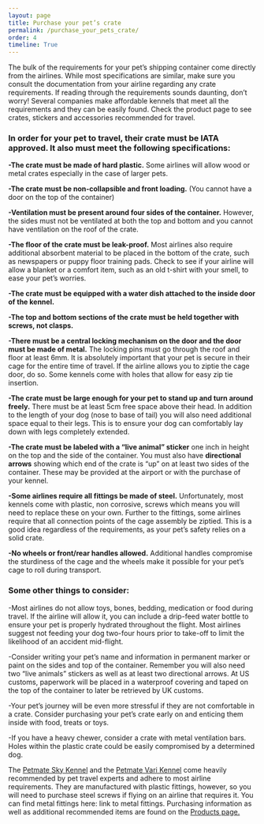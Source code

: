```yaml
---
layout: page
title: Purchase your pet’s crate
permalink: /purchase_your_pets_crate/
order: 4
timeline: True
---
```

The bulk of the requirements for your pet’s shipping container come directly from the airlines.  While most specifications are similar, make sure you consult the documentation from your airline regarding any crate requirements.  If reading through the requirements sounds daunting, don’t worry!  Several companies make affordable kennels that meet all the requirements and they can be easily found.  Check the product page to see crates, stickers and accessories recommended for travel.

<h3>In order for your pet to travel, their crate must be IATA approved.  It also must meet the following specifications:</h3>
<b>-The crate must be made of hard plastic.</b>  Some airlines will allow wood or metal crates especially in the case of larger pets.

<b>-The crate must be non-collapsible and front loading.</b>  (You cannot have a door on the top of the container)

<b>-Ventilation must be present around four sides of the container.</b>  However, the sides must not be ventilated at both the top and bottom and you cannot have ventilation on the roof of the crate.

<b>-The floor of the crate must be leak-proof.</b>  Most airlines also require additional absorbent material to be placed in the bottom of the crate, such as newspapers or puppy floor training pads.  Check to see if your airline will allow a blanket or a comfort item, such as an old t-shirt with your smell, to ease your pet’s worries.

<b>-The crate must be equipped with a water dish attached to the inside door of the kennel.</b>  

<b>-The top and bottom sections of the crate must be held together with screws, not clasps.</b>  

<b>-There must be a central locking mechanism on the door and the door must be made of metal.</b>  The locking pins must go through the roof and floor at least 6mm.  It is absolutely important that your pet is secure in their cage for the entire time of travel.  If the airline allows you to ziptie the cage door, do so.  Some kennels come with holes that allow for easy zip tie insertion.  

<b>-The crate must be large enough for your pet to stand up and turn around freely.</b>  There must be at least 5cm free space above their head.  In addition to the length of your dog (nose to base of tail) you will also need additional space equal to their legs.  This is to ensure your dog can comfortably lay down with legs completely extended.    

<b>-The crate must be labeled with a “live animal” sticker</b> one inch in height on the top and the side of the container.  You must also have <b>directional arrows</b> showing which end of the crate is “up” on at least two sides of the container.  These may be provided at the airport or with the purchase of your kennel.  

<b>-Some airlines require all fittings be made of steel.</b>  Unfortunately, most kennels come with plastic, non corrosive, screws which means you will need to replace these on your own.  Further to the fittings, some airlines require that all connection points of the cage assembly be ziptied.  This is a good idea regardless of the requirements, as your pet’s safety relies on a solid crate.

<b>-No wheels or front/rear handles allowed.</b>  Additional handles compromise the sturdiness of the cage and the wheels make it possible for your pet’s cage to roll during transport.  

<h3>Some other things to consider:</h3>
-Most airlines do not allow toys, bones, bedding, medication or food during travel.  If the airline will allow it, you can include a drip-feed water bottle to ensure your pet is properly hydrated throughout the flight.  Most airlines suggest not feeding your dog two-four hours prior to take-off to limit the likelihood of an accident mid-flight.

-Consider writing your pet’s name and information in permanent marker or paint on the sides and top of the container.  Remember you will also need two “live animals” stickers as well as at least two directional arrows.  At US customs, paperwork will be placed in a waterproof covering and taped on the top of the container to later be retrieved by UK customs. 

-Your pet’s journey will be even more stressful if they are not comfortable in a crate.  Consider purchasing your pet’s crate early on and enticing them inside with food, treats or toys.  

-If you have a heavy chewer, consider a crate with metal ventilation bars.  Holes within the plastic crate could be easily compromised by a determined dog.

The <a href="https://www.amazon.com/Petmate-Kennel-Pets-15-Pound-Light/dp/B01IO8YKHS/ref=sr_1_8?ie=UTF8&qid=1483658584&sr=8-8&keywords=petmate+sky+kennel">Petmate Sky Kennel</a> and the <a href="https://www.amazon.com/Ultra-Vari-Kennel-28-25-30LB/dp/B000MLG484/ref=sr_1_2?ie=UTF8&qid=1483658674&sr=8-2&keywords=petmate+vari+kennel">Petmate Vari Kennel</a> come heavily recommended by pet travel experts and adhere to most airline requirements.  They are manufactured with plastic fittings, however, so you will need to purchase steel screws if flying on an airline that requires it.  You can find metal fittings here: link to metal fittings.  Purchasing information as well as additional recommended items are found on the <a href="/products">Products page.</a>
